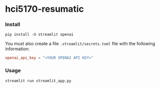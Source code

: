 # hci5170-resumatic

### Install

```shell
pip install -U streamlit openai
```

You must also create a file `.streamlit/secrets.toml` file with the following information:

```toml
openai_api_key = "<YOUR OPENAI API KEY>"
```

### Usage

```shell
streamlit run streamlit_app.py
```